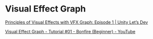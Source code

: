 # Visual Effect Graph

 [Principles of Visual Effects with VFX Graph: Episode 1 | Unity Let’s Dev](https://www.youtube.com/watch?v=hXjNC8pNOTE)

[Visual Effect Graph - Tutorial #01 - Bonfire (Beginner) - YouTube](https://www.youtube.com/watch?v=sNJ_SU20-o0)